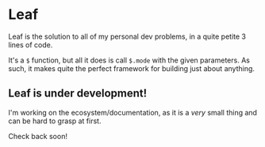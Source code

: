 # Leaf
Leaf is the solution to all of my personal dev
problems, in a quite petite 3 lines of code.

It's a `$` function, but all it does is call
`$.mode` with the given parameters. As such, it
makes quite the perfect framework for building
just about anything.

## Leaf is under development!
I'm working on the ecosystem/documentation, as
it is a *very* small thing and can be hard to
grasp at first.

Check back soon!
